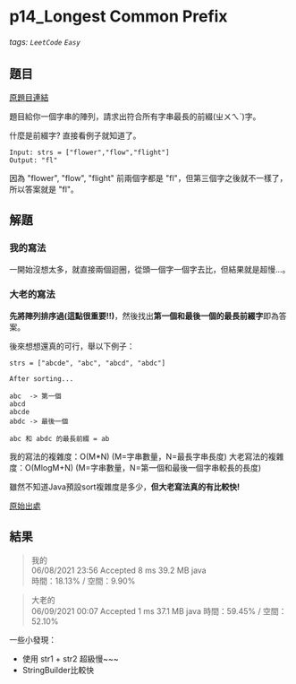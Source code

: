 # p14_Longest Common Prefix

###### tags: `LeetCode` `Easy`

## 題目
[原題目連結](https://leetcode.com/problems/longest-common-prefix/)

題目給你一個字串的陣列，請求出符合所有字串最長的前綴(ㄓㄨㄟˋ)字。

什麼是前綴字? 直接看例子就知道了。
```
Input: strs = ["flower","flow","flight"]
Output: "fl"
```
因為 "flower", "flow", "flight" 前兩個字都是 "fl"，但第三個字之後就不一樣了，所以答案就是 "fl"。

## 解題
### 我的寫法
一開始沒想太多，就直接兩個迴圈，從頭一個字一個字去比，但結果就是超慢...。

### 大老的寫法
**先將陣列排序過(這點很重要!!)**，然後找出**第一個和最後一個的最長前綴字**即為答案。

後來想想還真的可行，舉以下例子：
```
strs = ["abcde", "abc", "abcd", "abdc"]

After sorting...

abc  -> 第一個
abcd
abcde
abdc -> 最後一個

abc 和 abdc 的最長前綴 = ab
```

我的寫法的複雜度：O(M\*N) (M=字串數量，N=最長字串長度)
大老寫法的複雜度：O(MlogM+N) (M=字串數量，N=第一個和最後一個字串較長的長度)

雖然不知道Java預設sort複雜度是多少，**但大老寫法真的有比較快!**

[原始出處](https://leetcode.com/problems/longest-common-prefix/discuss/721752/Java-100-just-compare-two-strings)

## 結果
> 我的  
> 06/08/2021 23:56	Accepted	8 ms	39.2 MB	java  
> 時間：18.13% / 空間：9.90%

> 大老的  
> 06/09/2021 00:07	Accepted	1 ms	37.1 MB	java 
> 時間：59.45% / 空間：52.10%

一些小發現：
* 使用 str1 + str2 超級慢~~~
* StringBuilder比較快